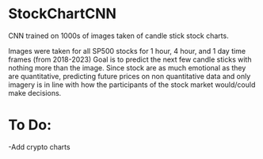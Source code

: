 # StockChartCNN
CNN trained on 1000s of images taken of candle stick stock charts. 

Images were taken for all SP500 stocks for 1 hour, 4 hour, and 1 day time frames (from 2018-2023)
Goal is to predict the next few candle sticks with nothing more than the image. Since stock are as much
emotional as they are quantitative, predicting future prices on non quantitative data and only imagery
is in line with how the participants of the stock market would/could make decisions.


# To Do:
-Add crypto charts
